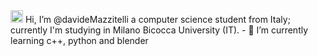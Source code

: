 <img src= "https://user-images.githubusercontent.com/75170536/156407660-cacd9f4d-74f0-4ddc-9a85-e6e17d38f6a1.gif" width=20 height=20>
  Hi, I’m @davideMazzitelli a computer science student from Italy; currently I'm studying in Milano Bicocca University (IT).
- 🌱 I’m currently learning c++, python and blender

<!---
davideMazzitelli/davideMazzitelli is a ✨ special ✨ repository because its `README.md` (this file) appears on your GitHub profile.
You can click the Preview link to take a look at your changes.
--->
